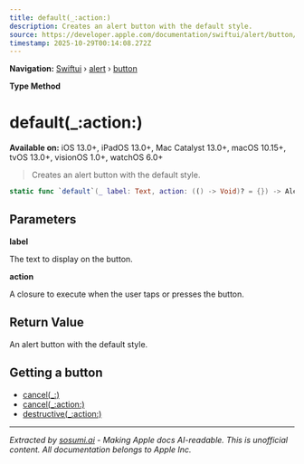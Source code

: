 ```yaml
---
title: default(_:action:)
description: Creates an alert button with the default style.
source: https://developer.apple.com/documentation/swiftui/alert/button/default(_:action:)
timestamp: 2025-10-29T00:14:08.272Z
---
```


**Navigation:** [Swiftui](/documentation/swiftui) › [alert](/documentation/swiftui/alert) › [button](/documentation/swiftui/alert/button)

**Type Method**

# default(_:action:)

**Available on:** iOS 13.0+, iPadOS 13.0+, Mac Catalyst 13.0+, macOS 10.15+, tvOS 13.0+, visionOS 1.0+, watchOS 6.0+

> Creates an alert button with the default style.

```swift
static func `default`(_ label: Text, action: (() -> Void)? = {}) -> Alert.Button
```

## Parameters

**label**

The text to display on the button.



**action**

A closure to execute when the user taps or presses the button.



## Return Value

An alert button with the default style.

## Getting a button

- [cancel(_:)](/documentation/swiftui/alert/button/cancel(_:))
- [cancel(_:action:)](/documentation/swiftui/alert/button/cancel(_:action:))
- [destructive(_:action:)](/documentation/swiftui/alert/button/destructive(_:action:))

---

*Extracted by [sosumi.ai](https://sosumi.ai) - Making Apple docs AI-readable.*
*This is unofficial content. All documentation belongs to Apple Inc.*
